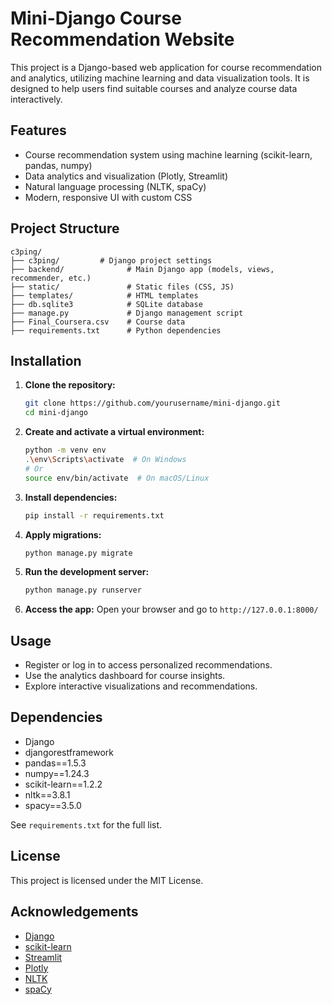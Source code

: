 # Mini-Django Course Recommendation Website

This project is a Django-based web application for course recommendation and analytics, utilizing machine learning and data visualization tools. It is designed to help users find suitable courses and analyze course data interactively.

## Features
- Course recommendation system using machine learning (scikit-learn, pandas, numpy)
- Data analytics and visualization (Plotly, Streamlit)
- Natural language processing (NLTK, spaCy)
- Modern, responsive UI with custom CSS

## Project Structure
```
c3ping/
├── c3ping/         # Django project settings
├── backend/              # Main Django app (models, views, recommender, etc.)
├── static/               # Static files (CSS, JS)
├── templates/            # HTML templates
├── db.sqlite3            # SQLite database
├── manage.py             # Django management script
├── Final_Coursera.csv    # Course data
├── requirements.txt      # Python dependencies
```

## Installation
1. **Clone the repository:**
   ```sh
   git clone https://github.com/yourusername/mini-django.git
   cd mini-django
   ```
2. **Create and activate a virtual environment:**
   ```sh
   python -m venv env
   .\env\Scripts\activate  # On Windows
   # Or
   source env/bin/activate  # On macOS/Linux
   ```
3. **Install dependencies:**
   ```sh
   pip install -r requirements.txt
   ```
4. **Apply migrations:**
   ```sh
   python manage.py migrate
   ```
5. **Run the development server:**
   ```sh
   python manage.py runserver
   ```
6. **Access the app:**
   Open your browser and go to `http://127.0.0.1:8000/`

## Usage
- Register or log in to access personalized recommendations.
- Use the analytics dashboard for course insights.
- Explore interactive visualizations and recommendations.

## Dependencies
- Django
- djangorestframework
- pandas==1.5.3
- numpy==1.24.3
- scikit-learn==1.2.2
- nltk==3.8.1
- spacy==3.5.0

See `requirements.txt` for the full list.

## License
This project is licensed under the MIT License.

## Acknowledgements
- [Django](https://www.djangoproject.com/)
- [scikit-learn](https://scikit-learn.org/)
- [Streamlit](https://streamlit.io/)
- [Plotly](https://plotly.com/)
- [NLTK](https://www.nltk.org/)
- [spaCy](https://spacy.io/)
